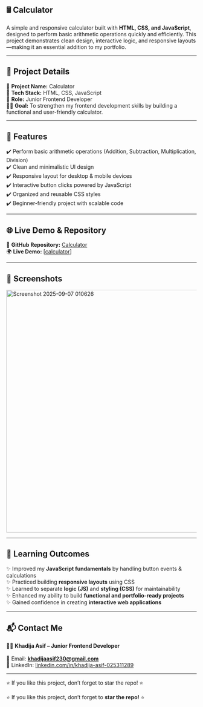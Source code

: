 ## 🖩 Calculator  
A simple and responsive calculator built with **HTML, CSS, and JavaScript**, designed to perform basic arithmetic operations quickly and efficiently. This project demonstrates clean design, interactive logic, and responsive layouts—making it an essential addition to my portfolio.  

---

## 📌 Project Details  
🎯 **Project Name:** Calculator  
🚀 **Tech Stack:** HTML, CSS, JavaScript  
🔗 **Role:** Junior Frontend Developer  
👨‍💻 **Goal:** To strengthen my frontend development skills by building a functional and user-friendly calculator.  

---

## 🚀 Features  
✔️ Perform basic arithmetic operations (Addition, Subtraction, Multiplication, Division)  
✔️ Clean and minimalistic UI design  
✔️ Responsive layout for desktop & mobile devices  
✔️ Interactive button clicks powered by JavaScript  
✔️ Organized and reusable CSS styles  
✔️ Beginner-friendly project with scalable code  

---

## 🌐 Live Demo & Repository  
🔗 **GitHub Repository:** [Calculator](https://github.com/Khadijaasif2300/Calculator)  
🌍 **Live Demo:** [[calculator](https://khadijaasif2300.github.io/Calculator/)]  

---

## 📸 Screenshots  
<img width="1366" height="642" alt="Screenshot 2025-09-07 010626" src="https://github.com/user-attachments/assets/ea3570ef-9661-4068-b82e-29eef6accd9b" />


---

## 📖 Learning Outcomes  
✨ Improved my **JavaScript fundamentals** by handling button events & calculations  
✨ Practiced building **responsive layouts** using CSS  
✨ Learned to separate **logic (JS)** and **styling (CSS)** for maintainability  
✨ Enhanced my ability to build **functional and portfolio-ready projects**  
✨ Gained confidence in creating **interactive web applications**  

---

## 📬 Contact Me  
👩‍💻 **Khadija Asif – Junior Frontend Developer**  
<br>
📧 Email: **khadijaasif230@gmail.com** 
<br>
💼 LinkedIn: [linkedin.com/in/khadija-asif-025311289](https://linkedin.com/in/khadija-asif-025311289)  

---

⭐ If you like this project, don’t forget to star the repo! ⭐

⭐ If you like this project, don’t forget to **star the repo!** ⭐  
